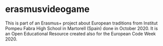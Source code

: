 # erasmusvideogame
This is part of an Erasmus+ project about European traditions from Institut Pompeu Fabra High School in Martorell (Spain) done in October 2020.
It is an Open Educational Resource created also for the European Code Week 2020.
